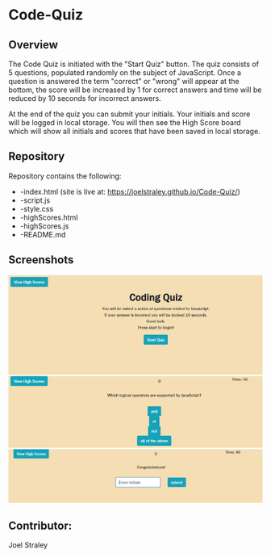 # Code-Quiz

## Overview

The Code Quiz is initiated with the "Start Quiz" button. The quiz consists of 5 questions, populated randomly on the subject of JavaScript. Once a question is answered the term "correct" or "wrong" will appear at the bottom, the score will be increased by 1 for correct answers and time will be reduced by 10 seconds for incorrect answers. 

At the end of the quiz you can submit your initials. Your initials and score will be logged in local storage. You will then see the High Score board which will show all initials and scores that have been saved in local storage. 

## Repository

Repository contains the following: 

* -index.html (site is live at: https://joelstraley.github.io/Code-Quiz/)
* -script.js
* -style.css
* -highScores.html
* -highScores.js
* -README.md

## Screenshots
![alt text](https://github.com/Joelstraley/Code-Quiz/blob/main/Screenshot%20(169).png?raw=true)
![alt text](https://github.com/Joelstraley/Code-Quiz/blob/main/Screenshot%20(168).png?raw=true)
![alt text](https://github.com/Joelstraley/Code-Quiz/blob/main/Screenshot%20(170).png?raw=true)


## Contributor: 
Joel Straley
